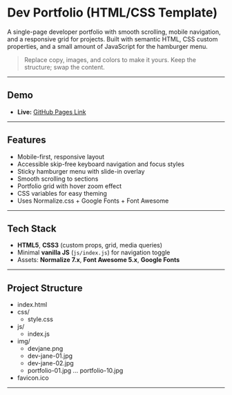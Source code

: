 # Dev Portfolio (HTML/CSS Template)

A single-page developer portfolio with smooth scrolling, mobile navigation, and a responsive grid for projects. Built with semantic HTML, CSS custom properties, and a small amount of JavaScript for the hamburger menu.

> Replace copy, images, and colors to make it yours. Keep the structure; swap the content.

---

## Demo

- **Live:** [GitHub Pages Link](https://fadyeilia2001.github.io/portfolio-project/)  
---

## Features

- Mobile-first, responsive layout  
- Accessible skip-free keyboard navigation and focus styles  
- Sticky hamburger menu with slide-in overlay  
- Smooth scrolling to sections  
- Portfolio grid with hover zoom effect  
- CSS variables for easy theming  
- Uses Normalize.css + Google Fonts + Font Awesome  

---

## Tech Stack

- **HTML5**, **CSS3** (custom props, grid, media queries)  
- Minimal **vanilla JS** (`js/index.js`) for navigation toggle  
- Assets: **Normalize 7.x**, **Font Awesome 5.x**, **Google Fonts**

---

## Project Structure
- index.html
- css/
  - style.css
- js/
  - index.js
- img/
  - devjane.png
  - dev-jane-01.jpg
  - dev-jane-02.jpg
  - portfolio-01.jpg ... portfolio-10.jpg
- favicon.ico

---

